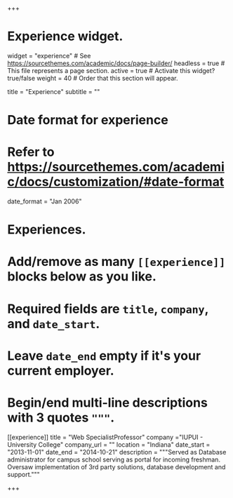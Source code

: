 +++
# Experience widget.
widget = "experience"  # See https://sourcethemes.com/academic/docs/page-builder/
headless = true  # This file represents a page section.
active = true  # Activate this widget? true/false
weight = 40  # Order that this section will appear.

title = "Experience"
subtitle = ""

# Date format for experience
#   Refer to https://sourcethemes.com/academic/docs/customization/#date-format
date_format = "Jan 2006"

# Experiences.
#   Add/remove as many `[[experience]]` blocks below as you like.
#   Required fields are `title`, `company`, and `date_start`.
#   Leave `date_end` empty if it's your current employer.
#   Begin/end multi-line descriptions with 3 quotes `"""`.
[[experience]]
  title = "Web SpecialistProfessor"
  company ="IUPUI - University College"
  company_url = ""
  location = "Indiana"
  date_start = "2013-11-01"
  date_end = "2014-10-21"
  description = """Served as Database administrator for campus school serving as portal for incoming freshman. Oversaw implementation of 3rd party solutions, database development and support."""

+++
